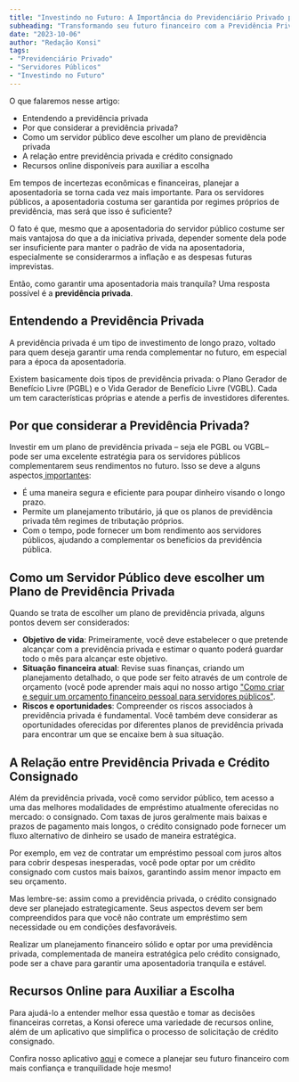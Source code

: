 ```yaml
---
title: "Investindo no Futuro: A Importância do Previdenciário Privado para Servidores Públicos"
subheading: "Transformando seu futuro financeiro com a Previdência Privada"
date: "2023-10-06"
author: "Redação Konsi"
tags:
- "Previdenciário Privado"
- "Servidores Públicos"
- "Investindo no Futuro"
---
```


O que falaremos nesse artigo:
- Entendendo a previdência privada
- Por que considerar a previdência privada?
- Como um servidor público deve escolher um plano de previdência privada
- A relação entre previdência privada e crédito consignado
- Recursos online disponíveis para auxiliar a escolha

Em tempos de incertezas econômicas e financeiras, planejar a aposentadoria se torna cada vez mais importante. Para os servidores públicos, a aposentadoria costuma ser garantida por regimes próprios de previdência, mas será que isso é suficiente?

O fato é que, mesmo que a aposentadoria do servidor público costume ser mais vantajosa do que a da iniciativa privada, depender somente dela pode ser insuficiente para manter o padrão de vida na aposentadoria, especialmente se considerarmos a inflação e as despesas futuras imprevistas.

Então, como garantir uma aposentadoria mais tranquila? Uma resposta possível é a **previdência privada**.

## Entendendo a Previdência Privada

A previdência privada é um tipo de investimento de longo prazo, voltado para quem deseja garantir uma renda complementar no futuro, em especial para a época da aposentadoria. 

Existem basicamente dois tipos de previdência privada: o Plano Gerador de Benefício Livre (PGBL) e o Vida Gerador de Benefício Livre (VGBL). Cada um tem características próprias e atende a perfis de investidores diferentes.

## Por que considerar a Previdência Privada?

Investir em um plano de previdência privada – seja ele PGBL ou VGBL– pode ser uma excelente estratégia para os servidores públicos complementarem seus rendimentos no futuro. Isso se deve a alguns aspectos[ importantes](https://www.konsi.com.br/blog/vantagens-do-credito-consignado-por-que-escolher):

- É uma maneira segura e eficiente para poupar dinheiro visando o longo prazo.
- Permite um planejamento tributário, já que os planos de previdência privada têm regimes de tributação próprios.
- Com o tempo, pode fornecer um bom rendimento aos servidores públicos, ajudando a complementar os benefícios da previdência pública.

## Como um Servidor Público deve escolher um Plano de Previdência Privada

Quando se trata de escolher um plano de previdência privada, alguns pontos devem ser considerados:

- **Objetivo de vida**: Primeiramente, você deve estabelecer o que pretende alcançar com a previdência privada e estimar o quanto poderá guardar todo o mês para alcançar este objetivo.
- **Situação financeira atual**: Revise suas finanças, criando um planejamento detalhado, o que pode ser feito através de um controle de orçamento (você pode aprender mais aqui no nosso artigo ["Como criar e seguir um orçamento financeiro pessoal para servidores públicos"](https://www.konsi.com.br/blog/como-criar-e-seguir-um-orcamento-financeiro-pessoal-para-servidores-publicos).
- **Riscos e oportunidades**: Compreender os riscos associados à previdência privada é fundamental. Você também deve considerar as oportunidades oferecidas por diferentes planos de previdência privada para encontrar um que se encaixe bem à sua situação.

## A Relação entre Previdência Privada e Crédito Consignado

Além da previdência privada, você como servidor público, tem acesso a uma das melhores modalidades de empréstimo atualmente oferecidas no mercado: o consignado. Com taxas de juros geralmente mais baixas e prazos de pagamento mais longos, o crédito consignado pode fornecer um fluxo alternativo de dinheiro se usado de maneira estratégica.

Por exemplo, em vez de contratar um empréstimo pessoal com juros altos para cobrir despesas inesperadas, você pode optar por um crédito consignado com custos mais baixos, garantindo assim menor impacto em seu orçamento. 

Mas lembre-se: assim como a previdência privada, o crédito consignado deve ser planejado estrategicamente. Seus aspectos devem ser bem compreendidos para que você não contrate um empréstimo sem necessidade ou em condições desfavoráveis.

Realizar um planejamento financeiro sólido e optar por uma previdência privada, complementada de maneira estratégica pelo crédito consignado, pode ser a chave para garantir uma aposentadoria tranquila e estável. 

## Recursos Online para Auxiliar a Escolha

Para ajudá-lo a entender melhor essa questão e tomar as decisões financeiras corretas, a Konsi oferece uma variedade de recursos online, além de um aplicativo que simplifica o processo de solicitação de crédito consignado.

Confira nosso aplicativo [aqui](https://www.konsi.com.br/app) e comece a planejar seu futuro financeiro com mais confiança e tranquilidade hoje mesmo!